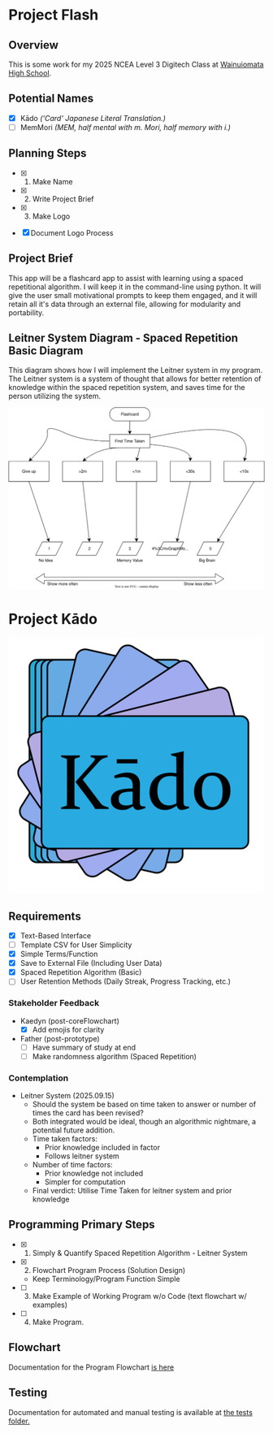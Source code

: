 # Project Flash

## Overview

This is some work for my 2025 NCEA Level 3 Digitech Class at [Wainuiomata High School](https://wainuiomatahigh.school.nz/).

## Potential Names

- [x] Kādo *('Card' Japanese Literal Translation.)*
- [ ] MemMori *(MEM, half mental with m. Mori, half memory with i.)*

## Planning Steps

- [x] 1. Make Name
- [x] 2. Write Project Brief
- [x] 3. Make Logo

- [x] Document Logo Process

## Project Brief

This app will be a flashcard app to assist with learning using a spaced repetitional algorithm. I will keep it in the command-line using python. It will give the user small motivational prompts to keep them engaged, and it will retain all it's data through an external file, allowing for modularity and portability.

## Leitner System Diagram - Spaced Repetition Basic Diagram

This diagram shows how I will implement the Leitner system in my program. The Leitner system is a system of thought that allows for better retention of knowledge within the spaced repetition system, and saves time for the person utilizing the system.

![LeitnerSystem](leitnerSystemDiagram/LeitnerSystem.drawio.svg)

# Project Kādo

![KadoLogo](Logo/Kado-v2(1600x1600).png)

## Requirements

- [x] Text-Based Interface
- [ ] Template CSV for User Simplicity
- [x] Simple Terms/Function
- [x] Save to External File (Including User Data)
- [x] Spaced Repetition Algorithm (Basic)
- [ ] User Retention Methods (Daily Streak, Progress Tracking, etc.)

### Stakeholder Feedback

- Kaedyn (post-coreFlowchart)
    - [x] Add emojis for clarity
- Father (post-prototype)
    - [ ] Have summary of study at end
    - [ ] Make randomness algorithm (Spaced Repetition)

### Contemplation

- Leitner System (2025.09.15)
    - Should the system be based on time taken to answer or number of times the card has been revised?
    - Both integrated would be ideal, though an algorithmic nightmare, a potential future addition.
    - Time taken factors: 
        - Prior knowledge included in factor
        - Follows leitner system
    - Number of time factors:
        - Prior knowledge not included
        - Simpler for computation
    - Final verdict: Utilise Time Taken for leitner system and prior knowledge

## Programming Primary Steps

- [x] 1. Simply & Quantify Spaced Repetition Algorithm - Leitner System
- [x] 2. Flowchart Program Process (Solution Design)
    - Keep Terminology/Program Function Simple
- [ ] 3. Make Example of Working Program w/o Code (text flowchart w/ examples)
- [ ] 4. Make Program.

## Flowchart

Documentation for the Program Flowchart [is here](programDiagram/)

## Testing

Documentation for automated and manual testing is available at [the tests folder.](tests/)